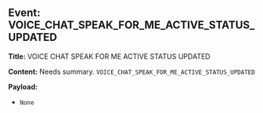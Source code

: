 ## Event: VOICE_CHAT_SPEAK_FOR_ME_ACTIVE_STATUS_UPDATED

**Title:** VOICE CHAT SPEAK FOR ME ACTIVE STATUS UPDATED

**Content:**
Needs summary.
`VOICE_CHAT_SPEAK_FOR_ME_ACTIVE_STATUS_UPDATED`

**Payload:**
- `None`